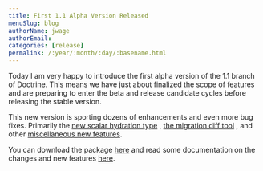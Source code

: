 ```yaml
---
title: First 1.1 Alpha Version Released
menuSlug: blog
authorName: jwage 
authorEmail: 
categories: [release]
permalink: /:year/:month/:day/:basename.html
---
```

Today I am very happy to introduce the first alpha version of the 1.1
branch of Doctrine. This means we have just about finalized the scope of
features and are preparing to enter the beta and release candidate
cycles before releasing the stable version.

This new version is sporting dozens of enhancements and even more bug
fixes. Primarily the [new scalar hydration
type](http://www.doctrine-project.org/blog/new-hydration-modes-for-doctrine-1-1)
, [the migration diff
tool](http://www.doctrine-project.org/blog/new-to-migrations-in-1-1) ,
and other [miscellaneous new
features](http://www.doctrine-project.org/blog/doctrine-1-1-development-begins).

You can download the package
[here](http://www.doctrine-project.org/download) and read some
documentation on the changes and new features
[here](http://trac.doctrine-project.org/browser/branches/1.1/UPGRADE_TO_1_1).
